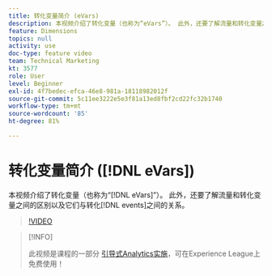 ```yaml
---
title: 转化变量简介 (eVars)
description: 本视频介绍了转化变量（也称为“eVars”）。 此外，还要了解流量和转化变量之间的区别以及它们与转化事件之间的关系。
feature: Dimensions
topics: null
activity: use
doc-type: feature video
team: Technical Marketing
kt: 3577
role: User
level: Beginner
exl-id: 4f7bedec-efca-46e8-981a-18118982012f
source-git-commit: 5c11ee3222e5e3f81a13ed8fbf2cd22fc32b1740
workflow-type: tm+mt
source-wordcount: '85'
ht-degree: 81%

---
```


# 转化变量简介 ([!DNL eVars])

本视频介绍了转化变量（也称为“[!DNL eVars]”）。 此外，还要了解流量和转化变量之间的区别以及它们与转化[!DNL events]之间的关系。

>[!VIDEO](https://video.tv.adobe.com/v/28759/?quality=12)

>[!INFO]
>
> 此视频是课程的一部分 [引导式Analytics实施](https://experienceleague.adobe.com/?recommended=Analytics-D-1-2019.1)，可在Experience League上免费使用！